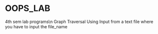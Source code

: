# OOPS_LAB
4th sem lab programs\n
Graph Traversal Using Input from a text file where you have to input the file_name
